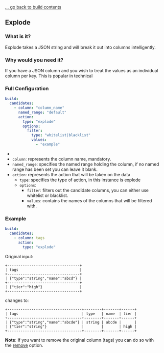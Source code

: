 [... go back to build contents](main.md)

## Explode

### What is it?

Explode takes a JSON string and will break it out into columns intelligently.

### Why would you need it?

If you have a JSON column and you wish to treat the values as an individual column per key.  This is popular in technical

### Full Configuration

```yaml
build:
  candidates:
    - column: "column_name"
      named_range: "default"
      action:
        type: "explode"
        options:
          filter:
            type: "whitelist|blacklist"
            values:
              - "example"
```
- 
- `column`: represents the column name, mandatory.
- `named_range`: specifies the named range holding the column, if no named range has been set you can leave it blank.
- `action`: represents the action that will be taken on the data
  - `type`: specifies the type of action, in this instance is explode
  - `options`:
    - `filter`: filters out the candidate columns, you can either use whitelist or blacklist.
    - `values`: contains the names of the columns that will be filtered with.


### Example

```yaml
build:
  candidates:
    - column: tags
      action:
        type: "explode"
```

Original input: 
```
+---------------------------------+
| tags                            |
+---------------------------------+
| {"type":"string","name":"abcd"} |
+---------------------------------+
| {"tier":"high"}                 | 
+---------------------------------+
```

changes to: 

```
+----------------------------------+--------+-------+------+
| tags                             | type   | name  | tier |
+----------------------------------+--------+-------+------+
| {"type":"string","name":"abcde"} | string | abcde |      |
| {"tier":"string"}                |        |       | high |
+----------------------------------+--------+-------+------+
```

**Note:** if you want to remove the original column (tags) you can do so with the [remove](remove.md) option.
